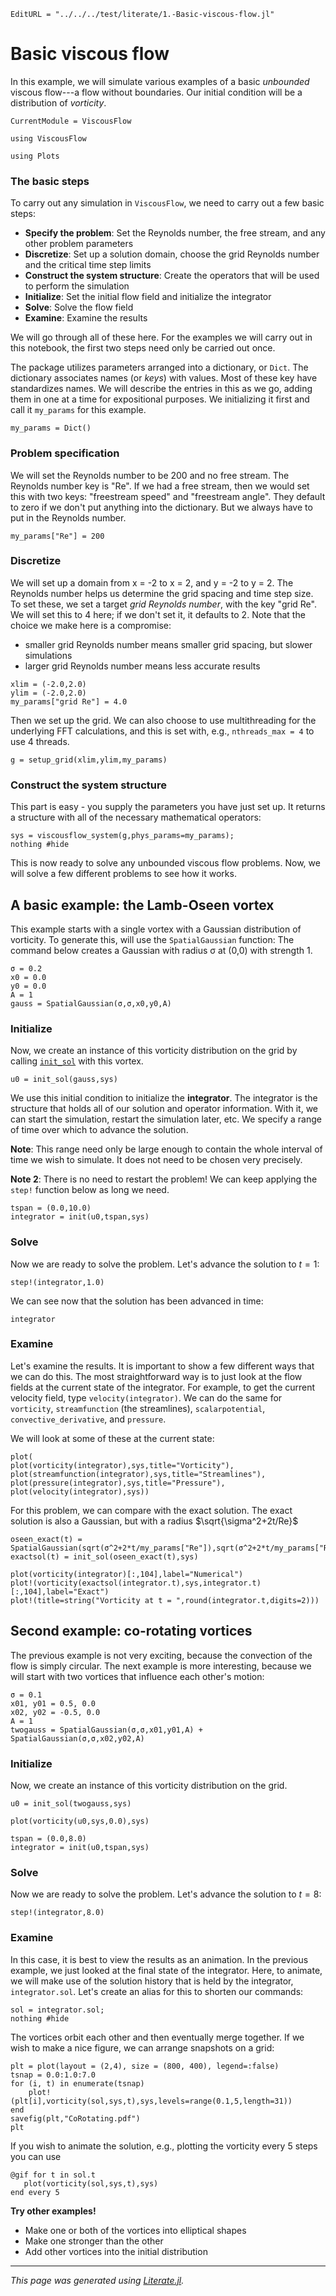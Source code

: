 ```@meta
EditURL = "../../../test/literate/1.-Basic-viscous-flow.jl"
```

# Basic viscous flow
In this example, we will simulate various examples of a basic *unbounded* viscous flow---a flow
without boundaries. Our initial condition will be a distribution of *vorticity*.

```@meta
CurrentModule = ViscousFlow
```

````@example 1.-Basic-viscous-flow
using ViscousFlow
````

````@example 1.-Basic-viscous-flow
using Plots
````

### The basic steps
To carry out any simulation in `ViscousFlow`, we need to carry out a few basic steps:
* **Specify the problem**: Set the Reynolds number, the free stream, and any other problem parameters
* **Discretize**: Set up a solution domain, choose the grid Reynolds number and the critical time step limits
* **Construct the system structure**: Create the operators that will be used to perform the simulation
* **Initialize**: Set the initial flow field and initialize the integrator
* **Solve**: Solve the flow field
* **Examine**: Examine the results

We will go through all of these here. For the examples we will carry out in this notebook,
the first two steps need only be carried out once.

The package utilizes parameters arranged into a dictionary, or `Dict`.
The dictionary associates names (or *keys*) with values. Most of these
key have standardizes names. We
will describe the entries in this as we go, adding them in one at a time for
expositional purposes. We initializing it first and call it `my_params`
for this example.

````@example 1.-Basic-viscous-flow
my_params = Dict()
````

### Problem specification
We will set the Reynolds number to be 200 and no free stream. The
Reynolds number key is "Re". If we had a free stream, then we would
set this with two keys: "freestream speed" and "freestream angle".
They default to zero if we don't put anything into the dictionary.
But we always have to put in the Reynolds number.

````@example 1.-Basic-viscous-flow
my_params["Re"] = 200
````

### Discretize
We will set up a domain from x = -2 to x = 2, and y = -2 to y = 2. The Reynolds number helps us
determine the grid spacing and time step size. To set these, we set a target *grid Reynolds
number*, with the key "grid Re". We will set this to 4 here; if we don't set it, it
defaults to 2. Note that the choice we make here is a compromise:
* smaller grid Reynolds number means smaller grid spacing, but slower simulations
* larger grid Reynolds number means less accurate results

````@example 1.-Basic-viscous-flow
xlim = (-2.0,2.0)
ylim = (-2.0,2.0)
my_params["grid Re"] = 4.0
````

Then we set up the grid.  We can also choose to
use multithreading for the underlying FFT calculations, and this is set with,
e.g., `nthreads_max = 4` to use 4 threads.

````@example 1.-Basic-viscous-flow
g = setup_grid(xlim,ylim,my_params)
````

### Construct the system structure
This part is easy - you supply the parameters you have just set up.
It returns a structure with all of the necessary mathematical operators:

````@example 1.-Basic-viscous-flow
sys = viscousflow_system(g,phys_params=my_params);
nothing #hide
````

This is now ready to solve any unbounded viscous flow problems.
Now, we will solve a few different problems to see how it works.

## A basic example: the Lamb-Oseen vortex
This example starts with a single vortex with a Gaussian distribution of vorticity. To generate this, will use the `SpatialGaussian` function:
The command below creates a Gaussian with radius σ at (0,0) with strength 1.

````@example 1.-Basic-viscous-flow
σ = 0.2
x0 = 0.0
y0 = 0.0
A = 1
gauss = SpatialGaussian(σ,σ,x0,y0,A)
````

### Initialize
Now, we create an instance of this vorticity distribution on the grid by
calling [`init_sol`](https://juliaibpm.github.io/ImmersedLayers.jl/stable/manual/heatconduction/#ImmersedLayers.init_sol) with this vortex.

````@example 1.-Basic-viscous-flow
u0 = init_sol(gauss,sys)
````

We use this initial condition to initialize the **integrator**. The integrator is the structure that
holds all of our solution and operator information. With it, we can start the simulation, restart
the simulation later, etc. We specify a range of time over which to advance the solution.

**Note**: This range need only be large enough to contain the whole interval of time we wish to simulate. It does not need to be chosen very precisely.

**Note 2**: There is no need to restart the problem! We can keep applying the `step!` function below as long we need.

````@example 1.-Basic-viscous-flow
tspan = (0.0,10.0)
integrator = init(u0,tspan,sys)
````

### Solve
Now we are ready to solve the problem. Let's advance the solution to $t = 1$:

````@example 1.-Basic-viscous-flow
step!(integrator,1.0)
````

We can see now that the solution has been advanced in time:

````@example 1.-Basic-viscous-flow
integrator
````

### Examine
Let's examine the results. It is important to show a few different ways that we can do this.
The most straightforward way is to just look at the flow fields at the current state of the
integrator. For example, to get the current velocity field, type `velocity(integrator)`. We can
do the same for `vorticity`, `streamfunction` (the streamlines), `scalarpotential`, `convective_derivative`,
and `pressure`.

We will look at some of these at the current state:

````@example 1.-Basic-viscous-flow
plot(
plot(vorticity(integrator),sys,title="Vorticity"),
plot(streamfunction(integrator),sys,title="Streamlines"),
plot(pressure(integrator),sys,title="Pressure"),
plot(velocity(integrator),sys))
````

For this problem, we can compare with the exact solution. The exact solution is also a Gaussian,
but with a radius $\sqrt{\sigma^2+2t/Re}$

````@example 1.-Basic-viscous-flow
oseen_exact(t) = SpatialGaussian(sqrt(σ^2+2*t/my_params["Re"]),sqrt(σ^2+2*t/my_params["Re"]),x0,y0,A)
exactsol(t) = init_sol(oseen_exact(t),sys)
````

````@example 1.-Basic-viscous-flow
plot(vorticity(integrator)[:,104],label="Numerical")
plot!(vorticity(exactsol(integrator.t),sys,integrator.t)[:,104],label="Exact")
plot!(title=string("Vorticity at t = ",round(integrator.t,digits=2)))
````

## Second example: co-rotating vortices
The previous example is not very exciting, because the convection of the flow is simply circular.
The next example is more interesting, because we will start with two vortices that influence each
other's motion:

````@example 1.-Basic-viscous-flow
σ = 0.1
x01, y01 = 0.5, 0.0
x02, y02 = -0.5, 0.0
A = 1
twogauss = SpatialGaussian(σ,σ,x01,y01,A) + SpatialGaussian(σ,σ,x02,y02,A)
````

### Initialize
Now, we create an instance of this vorticity distribution on the grid.

````@example 1.-Basic-viscous-flow
u0 = init_sol(twogauss,sys)
````

````@example 1.-Basic-viscous-flow
plot(vorticity(u0,sys,0.0),sys)
````

````@example 1.-Basic-viscous-flow
tspan = (0.0,8.0)
integrator = init(u0,tspan,sys)
````

### Solve
Now we are ready to solve the problem. Let's advance the solution to $t = 8$:

````@example 1.-Basic-viscous-flow
step!(integrator,8.0)
````

### Examine
In this case, it is best to view the results as an animation. In the previous example, we just
looked at the final state of the integrator. Here, to animate, we will make use of the solution
history that is held by the integrator, `integrator.sol`. Let's create an alias for this to shorten
our commands:

````@example 1.-Basic-viscous-flow
sol = integrator.sol;
nothing #hide
````

The vortices orbit each other and then eventually merge together. If we wish to make a nice
figure, we can arrange snapshots on a grid:

````@example 1.-Basic-viscous-flow
plt = plot(layout = (2,4), size = (800, 400), legend=:false)
tsnap = 0.0:1.0:7.0
for (i, t) in enumerate(tsnap)
    plot!(plt[i],vorticity(sol,sys,t),sys,levels=range(0.1,5,length=31))
end
savefig(plt,"CoRotating.pdf")
plt
````

If you wish to animate the solution, e.g., plotting the vorticity every 5 steps
you can use

    @gif for t in sol.t
       plot(vorticity(sol,sys,t),sys)
    end every 5

**Try other examples!**
* Make one or both of the vortices into elliptical shapes
* Make one stronger than the other
* Add other vortices into the initial distribution

---

*This page was generated using [Literate.jl](https://github.com/fredrikekre/Literate.jl).*

